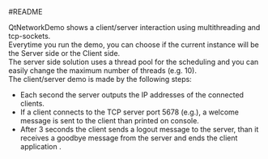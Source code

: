#README

QtNetworkDemo shows a client/server interaction using multithreading and tcp-sockets.  
Everytime you run the demo, you can choose if the current instance will be the Server side or the Client side.  
The server side solution uses a thread pool for the scheduling and you can easily change the maximum number of threads (e.g. 10).  
The client/server demo is made by the following steps:

* Each second the server outputs the IP addresses of the connected clients.
* If a client connects to the TCP server port 5678 (e.g.), a welcome message is sent to the client than printed on console.
* After 3 seconds the client sends a logout message to the server, than it receives a goodbye message from the server and ends the client application
.

